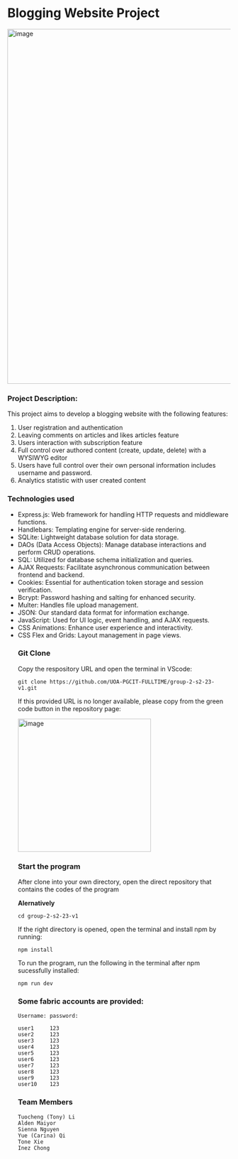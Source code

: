 <h1>Blogging Website Project</h1>


<img width="800" alt="image" src="https://github.com/UOA-PGCIT-FULLTIME/group-2-s2-23-v1/assets/130806678/0ee70232-e7a5-4296-a3f3-f2f32320eca3">


<h3>Project Description:</h3>

This project aims to develop a blogging website with the following features:

1. User registration and authentication
2. Leaving comments on articles and likes articles feature
3. Users interaction with subscription feature
4. Full control over authored content (create, update, delete) with a WYSIWYG editor
5. Users have full control over their own personal information includes username and password.
6. Analytics statistic with user created content

<h3>Technologies used</h3>
<ul>
    <li>Express.js: Web framework for handling HTTP requests and middleware functions.</li>
    <li>Handlebars: Templating engine for server-side rendering.</li>
    <li>SQLite: Lightweight database solution for data storage.</li>
    <li>DAOs (Data Access Objects): Manage database interactions and perform CRUD operations.</li>
    <li>SQL: Utilized for database schema initialization and queries.</li>
    <li>AJAX Requests: Facilitate asynchronous communication between frontend and backend.</li>
    <li>Cookies: Essential for authentication token storage and session verification.</li>
    <li>Bcrypt: Password hashing and salting for enhanced security.</li>
    <li>Multer: Handles file upload management.</li>
    <li>JSON: Our standard data format for information exchange.</li>
    <li>JavaScript: Used for UI logic, event handling, and AJAX requests.</li>
    <li>CSS Animations: Enhance user experience and interactivity.</li>
    <li>CSS Flex and Grids: Layout management in page views.</li
</ul>


<h3>Git Clone</h3>

Copy the respository URL and open the terminal in VScode:

    git clone https://github.com/UOA-PGCIT-FULLTIME/group-2-s2-23-v1.git

If this provided URL is no longer available, please copy from the green code button in the repository page:

<img width="300" alt="image" src="https://github.com/UOA-PGCIT-FULLTIME/group-2-s2-23-v1/assets/130806678/faa97b24-696c-44ac-9d88-64dd32b835d3">

<h3>Start the program</h3>

After clone into your own directory, open the direct repository that contains the codes of the program

**Alernatively**

    cd group-2-s2-23-v1

If the right directory is opened, open the terminal and install npm by running:

    npm install

To run the program, run the following in the terminal after npm sucessfully installed:

    npm run dev

<h3>Some fabric accounts are provided:</h3>

    Username: password:
    
    user1     123
    user2     123
    user3     123
    user4     123
    user5     123
    user6     123
    user7     123
    user8     123
    user9     123
    user10    123

<h3>Team Members</h3>

    Tuocheng (Tony) Li
    Alden Maiyor
    Sienna Nguyen
    Yue (Carina) Qi
    Tone Xie
    Inez Chong


    

